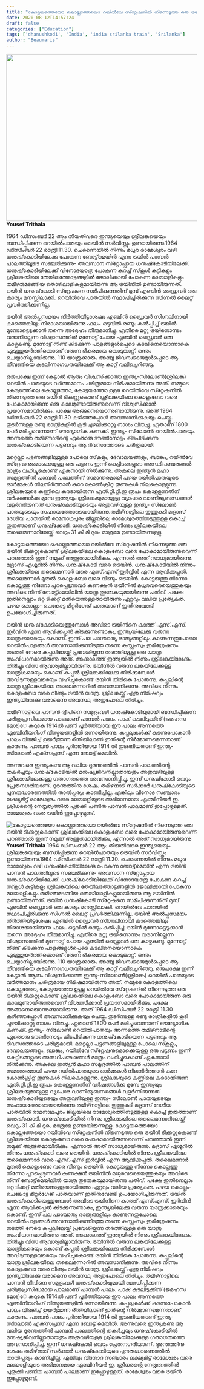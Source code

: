 ```yaml
---
title: "കോട്ടയത്തെയോ കൊല്ലത്തേയൊ റയില്‍വേ സ്‌റ്റേഷനില്‍ നിന്നെടുത്ത ഒരു ട്രയിന്‍ ടിക്കറ്റുകൊണ്ട് ശ്രീലങ്കയിലെ കൊളംബോ വരെ പോകാമായിരുന്നുവെന്ന് പറഞ്ഞാല്‍ ഇന്ന് നമുക്ക് അത്ഭുതമായിരിക്കും, എന്നാല്‍ അത് സാധ്യമായിരുന്നു"
date: 2020-08-12T14:57:24
draft: false
categories: ["Education"]
tags: ['dhanushkodi', 'India', 'india srilanka train', 'Srilanka']
author: "Beaumaris"
---
```


<a href="http://13.126.68.249/yousef-trithala-post-2/285526/ggg-220" rel="attachment wp-att-285527"><img class="alignleft size-full wp-image-285527" src="https://cdn.boolokam.com/articles/2020/08/ggg-191.jpg" alt="" width="845" height="440" /></a><strong>Yousef Trithala</strong>

1964 ഡിസംബർ 22 ആം തീയതിവരെ ഇന്ത്യയെയും ശ്രീലങ്കയെയും ബന്ധിപ്പിക്കുന്ന റെയില്‍പാതയും ട്രെയിൻ സർവീസ്സും ഉണ്ടായിരുന്നു.1964 ഡിസിംബര്‍ 22 രാത്രി 11.30. ചെന്നൈയില്‍ നിന്നും മധുര രാമേശ്വരം വഴി ധനുഷ്‌കോടിയിലേക്കു പോകുന്ന ബോട്ട്‌മെയിന്‍ എന്ന ട്രയിന്‍ പാമ്പന്‍ പാലത്തിലൂടെ സഞ്ചരിക്കുന്നു- അവസാന സ്‌റ്റോപ്പായ ധനുഷ്‌കോടിയിലേക്ക്. ധനുഷ്‌കോടിയിലേക്ക് വിനോദയാത്ര പോകുന്ന കുറച്ച് സ്‌കൂള്‍ കുട്ടികളും ശ്രീലങ്കയിലെ തേയിലത്തോട്ടങ്ങളില്‍ ജോലിക്കായി പോകുന്ന മലയാളികളും തമിഴരുമടങ്ങിയ തൊഴിലാളികളുമായിരുന്നു ആ ട്രയിനില്‍ ഉണ്ടായിരുന്നത്. ട്രയിന്‍ ധനുഷ്‌കോടി സ്‌റ്റേഷനെ സമീപിക്കുന്നതിന് മുമ്പ് എഞ്ചിന്‍ ഡ്രൈവര്‍ ഒരു കാര്യം മനസ്സിലാക്കി. റെയില്‍വേ പാതയില്‍ സ്ഥാപിച്ചിരിക്കുന്ന സിഗ്നല്‍ ലൈറ്റ് പ്രവര്‍ത്തിക്കുന്നില്ല.

ട്രയിന്‍ അല്‍പ്പസമയം നിര്‍ത്തിയിട്ടശേഷം എഞ്ചിന്‍ ഡ്രൈവര്‍ സിഗ്നലിനായി കാത്തെങ്കിലും നിരാശയായിരുന്നു ഫലം. ഒടുവില്‍ രണ്ടും കല്‍പ്പിച്ച് ട്രയിന്‍ മുന്നോട്ടെടുക്കാന്‍ തന്നെ അദ്ദേഹം തീരുമാനിച്ചു. എതിരെ മറ്റു ട്രയിനൊന്നും വരാനില്ലെന്ന വിശ്വാസത്തില്‍ മുന്നോട്ട് പോയ എഞ്ചിന്‍ ഡ്രൈവര്‍ ഒരു കാഴ്ചകണ്ടു. മുന്നോട്ട് നീണ്ട് കിടക്കുന്ന പാളങ്ങളുള്‍പ്പെടെ കടലിനെയൊന്നാകെ എടുത്തുയര്‍ത്തിക്കൊണ്ട് വരുന്ന ഭീകരമായ കൊടുങ്കാറ്റ്. ഒന്നും ചെയ്യാനില്ലായിരുന്നു. 110 യാത്രക്കാരും അഞ്ചു ജീവനക്കാരുമുള്‍പ്പെടെ ആ തീവണ്ടിയെ കടലിന്നാഗധതയിലേക്ക് ആ കാറ്റ് വലിച്ചെറിഞ്ഞു.

ഒരുപക്ഷേ ഇന്ന് കേട്ടാല്‍ ആരും വിശ്വസിക്കാത്ത ഇന്ത്യ-സിലോണ്‍(ശ്രീലങ്ക) റെയില്‍ പാതയുടെ വര്‍ത്തമാനം ചരിത്രമായ നിമിഷമായിരുന്നു അത്. നമ്മുടെ കേരളത്തിലെ കൊല്ലത്തോ, കോട്ടയത്തോ ഉള്ള റെയില്‍വേ സ്‌റ്റേഷനില്‍ നിന്നെടുത്ത ഒരു ട്രയിന്‍ ടിക്കറ്റുകൊണ്ട് ശ്രീലങ്കയിലെ കൊളംബോ വരെ പോകാമായിരുന്ന ഒരു കാലമുണ്ടായിരുന്നുവെന്ന് വിശ്വസിക്കാന്‍ പ്രയാസമായിരിക്കും. പക്ഷേ അങ്ങനെയൊന്നുണ്ടായിരുന്നു. അത് 1964 ഡിസിംബര്‍ 22 രാത്രി 11.30 കഴിഞ്ഞപ്പോള്‍ അവസാനിക്കുകയും ചെയ്തു. തുടര്‍ന്നുള്ള രണ്ടു രാത്രികളില്‍ കൂടി ചുഴലിക്കാറ്റു നാശം വിതച്ചു. ഏതാണ് 1800 പേര്‍ മരിച്ചുവെന്നാണ് ഔദ്യോഗിക കണക്ക്. ഇന്ത്യ- സിലോണ്‍ റെയില്‍പാതയും അന്നത്തെ തമിഴ്‌നാടിന്റെ ഏതൊരു ടൗണിനോടും കിടപിടിക്കുന്ന ധനുഷ്‌കോടിയെന്ന പട്ടണവും ആ ദിവസത്തോടെ ചരിത്രമായി.

മറ്റെല്ലാ പട്ടണങ്ങളിലുമുള്ള പോലെ സ്‌കൂളും, ദേവാലയങ്ങളും, ബാങ്കും, റയില്‍വേ സ്‌റ്റേഷനുമൊക്കെയുള്ള ഒരു പട്ടണം ഇന്ന് കെട്ടിടങ്ങളുടെ അസ്ഥിപഞ്ചരങ്ങള്‍ മാത്രം വഹിച്ചുകൊണ്ട് ഏകനായി നില്‍ക്കുന്നു. അകലെ ഇന്ത്യന്‍ മഹാ സമുദ്രത്തില്‍ പാമ്പന്‍ പാലത്തിന് സമാന്തരമായി പഴയ റയില്‍പാതയുടെ ഓര്‍മ്മകള്‍ നിലനിര്‍ത്താന്‍ കുറേ കോണ്‍ക്രീറ്റ് തൂണുകൾ നിലകൊള്ളുന്നു. ശ്രീലങ്കയുടെ കണ്ണിലെ കരടായിരുന്ന എല്‍.റ്റി.റ്റി.ഇ രൂപം കൊള്ളുന്നതിന് വര്‍ഷങ്ങള്‍ക്കു മുമ്പേ ഇന്ത്യയും ശ്രീലങ്കയുമായുള്ള വ്യാപാര വാണിജ്യബന്ധങ്ങള്‍ വളര്‍ന്നിരുന്നത് ധനുഷ്‌കോടിയുടെയും അതുവഴിയുള്ള ഇന്ത്യ- സിലോണ്‍ പാതയുടെയും സഹായത്തോടെയായിരുന്നു.തമിഴ്‌നാട്ടിലെ തൂത്തുകുടി മദ്രാസ് ദേശീയ പാതയില്‍ രാമനാഥപുരം ജില്ലയിലെ രാമേശ്വരത്തിനടുത്തുള്ള കൊച്ച് തുരുത്താണ് ധനുഷ്‌ക്കോടി. ധനുഷ്‌കോടിയില്‍ നിന്നും ശ്രീലങ്കയിലെ തലൈമന്നാറിലേയ്ക്ക് വെറും 31 കി മി ദൂരം മാത്രമേ ഉണ്ടായിരുന്നുള്ളു.

കോട്ടയത്തെയോ കൊല്ലത്തേയൊ റയില്‍വേ സ്‌റ്റേഷനില്‍ നിന്നെടുത്ത ഒരു ട്രയിന്‍ ടിക്കറ്റുകൊണ്ട് ശ്രീലങ്കയിലെ കൊളംബോ വരെ പോകാമായിരുന്നുവെന്ന് പറഞ്ഞാല്‍ ഇന്ന് നമുക്ക് അത്ഭുതമായിരിക്കും. എന്നാല്‍ അത് സാധ്യമായിരുന്നു. മദ്രാസ് എഗ്മൂറില്‍ നിന്നും ധനുഷ്‌കോടി വരെ ട്രെയിന്‍. ധനുഷ്‌കോടിയില്‍ നിന്നും ശ്രീലങ്കയിലെ തലൈമന്നാര്‍ വരെ എസ്.എസ് ഇര്‍വ്വിന്‍ എന്ന ആവിക്കപ്പല്‍. തലൈമന്നാര്‍ മുതല്‍ കൊളംബോ വരെ വീണ്ടും ട്രെയിന്‍. കോട്ടയത്തു നിന്നോ കൊല്ലത്തു നിന്നോ പുറപ്പെടുന്നവര്‍ കണക്ഷന്‍ ട്രയിനില്‍ മധുരവരെയെത്തുകയും അവിടെ നിന്ന് ബോട്ട്‌മെയിലില്‍ യാത്ര തുടരുകയുമായിരുന്നു പതിവ്. പക്ഷേ ഇതിനെല്ലാം ഒറ്റ ടിക്കറ്റ് മതിയെന്നുള്ളതായിരുന്നു ഏറ്റവും വലിയ പ്രത്യേകത. പഴയ കൊല്ലം- ചെങ്കോട്ട മീറ്റര്‍ഗേജ് പാതയാണ് ഇതിനുവേണ്ടി ഉപയോഗിച്ചിരുന്നത്.

ട്രയിന്‍ ധനുഷ്‌കോടിയെത്തുമ്പോള്‍ അവിടെ ട്രയിനിനെ കാത്ത് എസ്.എസ്. ഇര്‍വിന്‍ എന്ന ആവിക്കപ്പല്‍ കിടക്കുന്നുണ്ടാകും, ഇന്ത്യയിലേക്കു വരുന്ന യാത്രക്കാരെയും കൊണ്ട്. ഇന്ന് പല പാശ്ചാത്യ രാജ്യങ്ങളിലും കാണുന്നതുപോലെ റെയില്‍പാളങ്ങള്‍ അവസാനിക്കുന്നിടത്തു തന്നെ കസ്റ്റംസും ഇമിഗ്രേഷനും നടത്തി നേരെ കപ്പലിലേയ്ക്ക് പ്രവേശിയ്ക്കുന്ന തരത്തിലുള്ള ഒരു യാത്ര സംവിധാനമായിരുന്നു അത്. അക്കാലത്ത് ഇന്ത്യയില്‍ നിന്നും ശ്രീലങ്കയിലേക്കും തിരിച്ചും വിസ ആവശ്യമില്ലായിരുന്നു. ട്രയിനില്‍ വരുന്ന ലങ്കയിലേക്കുള്ള യാത്രികരെയും കൊണ്ട് കപ്പല്‍ ശ്രീലങ്കയിലേക്കു തിരിക്കുമ്പോള്‍ അവിടുന്നുള്ളവരെയും വഹിച്ചുകൊണ്ട് ട്രയിന്‍ തിരികെ പോരുന്നു. കപ്പലിന്റെ യാത്ര ശ്രീലങ്കയിലെ തലൈമന്നാറില്‍ അവസാനിക്കുന്നു. അവിടെ നിന്നും കൊളംബോ വരെ വീണ്ടും ട്രയിന്‍ യാത്ര. ശ്രീലങ്കയ്ക്ക് ഏതു നിമിഷവും ഇന്ത്യയിലേക്കു വരാമെന്ന അവസ്ഥ, അതുപോലെ തിരിച്ചും.

തമിഴ്‌നാട്ടിലെ പാമ്പന്‍ ദ്വീപിനെ സമുദ്രംവഴി ധനുഷ്‌കോടിയുമായി ബന്ധിപ്പിക്കുന്ന ചരിത്രപ്രസിദ്ധമായ പാലമാണ് പാമ്പന്‍ പാലം. പാക് കടലിടുക്കിന് (ജമഹസ ടൃമശ)േ കുറുകേ 1914ല്‍ പണി പൂര്‍ത്തിയായ ഈ പാലം അന്നത്തെ എഞ്ചിനീയറിംഗ് വിസ്മയങ്ങളില്‍ ഒന്നായിരുന്നു. കപ്പലുകള്‍ക്ക് കടന്നുപോകാന്‍ പാലം വിഭജിച്ച് ഉയര്‍ത്തുന്ന രീതിയിലാണ് ഇതിന്റെ നിര്‍മ്മാണമെന്നതാണ് കാരണം. പാമ്പന്‍ പാലം പൂര്‍ത്തിയായ 1914 ല്‍ തുടങ്ങിയതാണ് ഇന്ത്യ- സിലോണ്‍ എക്‌സപ്രസ് എന്ന ബോട്ട് മെയില്‍.

അന്നുവരെ ഇന്ത്യകണ്ട ആ വലിയ ദുരന്തത്തില്‍ പാമ്പന്‍ പാലത്തിന്റെ തകര്‍ച്ചയും ധനുഷ്‌കോടിയില്‍ മനുഷ്യജീവനില്ലാതായതും അതുവഴിയുള്ള ശ്രീലങ്കയിലേക്കുള്ള ഗതാഗതത്തെ അവസാനിപ്പിച്ചു. ഇന്ന് ധനുഷ്‌കോടി വെറും പ്രേതനഗരിയാണ്. ദുരന്തത്തിനു ശേഷം തമിഴ്‌നാട് സര്‍ക്കാര്‍ ധനുഷ്‌കോടിയുടെ പുനരുദ്ധാരണത്തില്‍ താല്‍പ്പര്യം കാണിച്ചില്ല. എങ്കിലും വിനോദ സഞ്ചാരം ലക്ഷ്യമിട്ട് രാമേശ്വരം വരെ മലയാളിയുടെ അഭിമാനമായ എഞ്ചിനീയര്‍ ഇ. ശ്രീധരന്റെ നേതൃത്വത്തില്‍ പുതുക്കി പണിത പാമ്പന്‍ പാലമാണ് ഇപ്പോഴുള്ളത്. രാമേശ്വരം വരെ ട്രയിന്‍ ഇപ്പോഴുമുണ്ട്.


![കോട്ടയത്തെയോ കൊല്ലത്തേയൊ റയില്‍വേ സ്‌റ്റേഷനില്‍ നിന്നെടുത്ത ഒരു ട്രയിന്‍ ടിക്കറ്റുകൊണ്ട് ശ്രീലങ്കയിലെ കൊളംബോ വരെ പോകാമായിരുന്നുവെന്ന് പറഞ്ഞാല്‍ ഇന്ന് നമുക്ക് അത്ഭുതമായിരിക്കും, എന്നാല്‍ അത് സാധ്യമായിരുന്നു](https://cdn.boolokam.com/articles/2020/08/ggg-191.jpg)[](http://13.126.68.249/yousef-trithala-post-2/285526/ggg-220)**Yousef Trithala** 1964 ഡിസംബർ 22 ആം തീയതിവരെ ഇന്ത്യയെയും ശ്രീലങ്കയെയും ബന്ധിപ്പിക്കുന്ന റെയില്‍പാതയും ട്രെയിൻ സർവീസ്സും ഉണ്ടായിരുന്നു.1964 ഡിസിംബര്‍ 22 രാത്രി 11.30. ചെന്നൈയില്‍ നിന്നും മധുര രാമേശ്വരം വഴി ധനുഷ്‌കോടിയിലേക്കു പോകുന്ന ബോട്ട്‌മെയിന്‍ എന്ന ട്രയിന്‍ പാമ്പന്‍ പാലത്തിലൂടെ സഞ്ചരിക്കുന്നു- അവസാന സ്‌റ്റോപ്പായ ധനുഷ്‌കോടിയിലേക്ക്. ധനുഷ്‌കോടിയിലേക്ക് വിനോദയാത്ര പോകുന്ന കുറച്ച് സ്‌കൂള്‍ കുട്ടികളും ശ്രീലങ്കയിലെ തേയിലത്തോട്ടങ്ങളില്‍ ജോലിക്കായി പോകുന്ന മലയാളികളും തമിഴരുമടങ്ങിയ തൊഴിലാളികളുമായിരുന്നു ആ ട്രയിനില്‍ ഉണ്ടായിരുന്നത്. ട്രയിന്‍ ധനുഷ്‌കോടി സ്‌റ്റേഷനെ സമീപിക്കുന്നതിന് മുമ്പ് എഞ്ചിന്‍ ഡ്രൈവര്‍ ഒരു കാര്യം മനസ്സിലാക്കി. റെയില്‍വേ പാതയില്‍ സ്ഥാപിച്ചിരിക്കുന്ന സിഗ്നല്‍ ലൈറ്റ് പ്രവര്‍ത്തിക്കുന്നില്ല. ട്രയിന്‍ അല്‍പ്പസമയം നിര്‍ത്തിയിട്ടശേഷം എഞ്ചിന്‍ ഡ്രൈവര്‍ സിഗ്നലിനായി കാത്തെങ്കിലും നിരാശയായിരുന്നു ഫലം. ഒടുവില്‍ രണ്ടും കല്‍പ്പിച്ച് ട്രയിന്‍ മുന്നോട്ടെടുക്കാന്‍ തന്നെ അദ്ദേഹം തീരുമാനിച്ചു. എതിരെ മറ്റു ട്രയിനൊന്നും വരാനില്ലെന്ന വിശ്വാസത്തില്‍ മുന്നോട്ട് പോയ എഞ്ചിന്‍ ഡ്രൈവര്‍ ഒരു കാഴ്ചകണ്ടു. മുന്നോട്ട് നീണ്ട് കിടക്കുന്ന പാളങ്ങളുള്‍പ്പെടെ കടലിനെയൊന്നാകെ എടുത്തുയര്‍ത്തിക്കൊണ്ട് വരുന്ന ഭീകരമായ കൊടുങ്കാറ്റ്. ഒന്നും ചെയ്യാനില്ലായിരുന്നു. 110 യാത്രക്കാരും അഞ്ചു ജീവനക്കാരുമുള്‍പ്പെടെ ആ തീവണ്ടിയെ കടലിന്നാഗധതയിലേക്ക് ആ കാറ്റ് വലിച്ചെറിഞ്ഞു. ഒരുപക്ഷേ ഇന്ന് കേട്ടാല്‍ ആരും വിശ്വസിക്കാത്ത ഇന്ത്യ-സിലോണ്‍(ശ്രീലങ്ക) റെയില്‍ പാതയുടെ വര്‍ത്തമാനം ചരിത്രമായ നിമിഷമായിരുന്നു അത്. നമ്മുടെ കേരളത്തിലെ കൊല്ലത്തോ, കോട്ടയത്തോ ഉള്ള റെയില്‍വേ സ്‌റ്റേഷനില്‍ നിന്നെടുത്ത ഒരു ട്രയിന്‍ ടിക്കറ്റുകൊണ്ട് ശ്രീലങ്കയിലെ കൊളംബോ വരെ പോകാമായിരുന്ന ഒരു കാലമുണ്ടായിരുന്നുവെന്ന് വിശ്വസിക്കാന്‍ പ്രയാസമായിരിക്കും. പക്ഷേ അങ്ങനെയൊന്നുണ്ടായിരുന്നു. അത് 1964 ഡിസിംബര്‍ 22 രാത്രി 11.30 കഴിഞ്ഞപ്പോള്‍ അവസാനിക്കുകയും ചെയ്തു. തുടര്‍ന്നുള്ള രണ്ടു രാത്രികളില്‍ കൂടി ചുഴലിക്കാറ്റു നാശം വിതച്ചു. ഏതാണ് 1800 പേര്‍ മരിച്ചുവെന്നാണ് ഔദ്യോഗിക കണക്ക്. ഇന്ത്യ- സിലോണ്‍ റെയില്‍പാതയും അന്നത്തെ തമിഴ്‌നാടിന്റെ ഏതൊരു ടൗണിനോടും കിടപിടിക്കുന്ന ധനുഷ്‌കോടിയെന്ന പട്ടണവും ആ ദിവസത്തോടെ ചരിത്രമായി. മറ്റെല്ലാ പട്ടണങ്ങളിലുമുള്ള പോലെ സ്‌കൂളും, ദേവാലയങ്ങളും, ബാങ്കും, റയില്‍വേ സ്‌റ്റേഷനുമൊക്കെയുള്ള ഒരു പട്ടണം ഇന്ന് കെട്ടിടങ്ങളുടെ അസ്ഥിപഞ്ചരങ്ങള്‍ മാത്രം വഹിച്ചുകൊണ്ട് ഏകനായി നില്‍ക്കുന്നു. അകലെ ഇന്ത്യന്‍ മഹാ സമുദ്രത്തില്‍ പാമ്പന്‍ പാലത്തിന് സമാന്തരമായി പഴയ റയില്‍പാതയുടെ ഓര്‍മ്മകള്‍ നിലനിര്‍ത്താന്‍ കുറേ കോണ്‍ക്രീറ്റ് തൂണുകൾ നിലകൊള്ളുന്നു. ശ്രീലങ്കയുടെ കണ്ണിലെ കരടായിരുന്ന എല്‍.റ്റി.റ്റി.ഇ രൂപം കൊള്ളുന്നതിന് വര്‍ഷങ്ങള്‍ക്കു മുമ്പേ ഇന്ത്യയും ശ്രീലങ്കയുമായുള്ള വ്യാപാര വാണിജ്യബന്ധങ്ങള്‍ വളര്‍ന്നിരുന്നത് ധനുഷ്‌കോടിയുടെയും അതുവഴിയുള്ള ഇന്ത്യ- സിലോണ്‍ പാതയുടെയും സഹായത്തോടെയായിരുന്നു.തമിഴ്‌നാട്ടിലെ തൂത്തുകുടി മദ്രാസ് ദേശീയ പാതയില്‍ രാമനാഥപുരം ജില്ലയിലെ രാമേശ്വരത്തിനടുത്തുള്ള കൊച്ച് തുരുത്താണ് ധനുഷ്‌ക്കോടി. ധനുഷ്‌കോടിയില്‍ നിന്നും ശ്രീലങ്കയിലെ തലൈമന്നാറിലേയ്ക്ക് വെറും 31 കി മി ദൂരം മാത്രമേ ഉണ്ടായിരുന്നുള്ളു. കോട്ടയത്തെയോ കൊല്ലത്തേയൊ റയില്‍വേ സ്‌റ്റേഷനില്‍ നിന്നെടുത്ത ഒരു ട്രയിന്‍ ടിക്കറ്റുകൊണ്ട് ശ്രീലങ്കയിലെ കൊളംബോ വരെ പോകാമായിരുന്നുവെന്ന് പറഞ്ഞാല്‍ ഇന്ന് നമുക്ക് അത്ഭുതമായിരിക്കും. എന്നാല്‍ അത് സാധ്യമായിരുന്നു. മദ്രാസ് എഗ്മൂറില്‍ നിന്നും ധനുഷ്‌കോടി വരെ ട്രെയിന്‍. ധനുഷ്‌കോടിയില്‍ നിന്നും ശ്രീലങ്കയിലെ തലൈമന്നാര്‍ വരെ എസ്.എസ് ഇര്‍വ്വിന്‍ എന്ന ആവിക്കപ്പല്‍. തലൈമന്നാര്‍ മുതല്‍ കൊളംബോ വരെ വീണ്ടും ട്രെയിന്‍. കോട്ടയത്തു നിന്നോ കൊല്ലത്തു നിന്നോ പുറപ്പെടുന്നവര്‍ കണക്ഷന്‍ ട്രയിനില്‍ മധുരവരെയെത്തുകയും അവിടെ നിന്ന് ബോട്ട്‌മെയിലില്‍ യാത്ര തുടരുകയുമായിരുന്നു പതിവ്. പക്ഷേ ഇതിനെല്ലാം ഒറ്റ ടിക്കറ്റ് മതിയെന്നുള്ളതായിരുന്നു ഏറ്റവും വലിയ പ്രത്യേകത. പഴയ കൊല്ലം- ചെങ്കോട്ട മീറ്റര്‍ഗേജ് പാതയാണ് ഇതിനുവേണ്ടി ഉപയോഗിച്ചിരുന്നത്. ട്രയിന്‍ ധനുഷ്‌കോടിയെത്തുമ്പോള്‍ അവിടെ ട്രയിനിനെ കാത്ത് എസ്.എസ്. ഇര്‍വിന്‍ എന്ന ആവിക്കപ്പല്‍ കിടക്കുന്നുണ്ടാകും, ഇന്ത്യയിലേക്കു വരുന്ന യാത്രക്കാരെയും കൊണ്ട്. ഇന്ന് പല പാശ്ചാത്യ രാജ്യങ്ങളിലും കാണുന്നതുപോലെ റെയില്‍പാളങ്ങള്‍ അവസാനിക്കുന്നിടത്തു തന്നെ കസ്റ്റംസും ഇമിഗ്രേഷനും നടത്തി നേരെ കപ്പലിലേയ്ക്ക് പ്രവേശിയ്ക്കുന്ന തരത്തിലുള്ള ഒരു യാത്ര സംവിധാനമായിരുന്നു അത്. അക്കാലത്ത് ഇന്ത്യയില്‍ നിന്നും ശ്രീലങ്കയിലേക്കും തിരിച്ചും വിസ ആവശ്യമില്ലായിരുന്നു. ട്രയിനില്‍ വരുന്ന ലങ്കയിലേക്കുള്ള യാത്രികരെയും കൊണ്ട് കപ്പല്‍ ശ്രീലങ്കയിലേക്കു തിരിക്കുമ്പോള്‍ അവിടുന്നുള്ളവരെയും വഹിച്ചുകൊണ്ട് ട്രയിന്‍ തിരികെ പോരുന്നു. കപ്പലിന്റെ യാത്ര ശ്രീലങ്കയിലെ തലൈമന്നാറില്‍ അവസാനിക്കുന്നു. അവിടെ നിന്നും കൊളംബോ വരെ വീണ്ടും ട്രയിന്‍ യാത്ര. ശ്രീലങ്കയ്ക്ക് ഏതു നിമിഷവും ഇന്ത്യയിലേക്കു വരാമെന്ന അവസ്ഥ, അതുപോലെ തിരിച്ചും. തമിഴ്‌നാട്ടിലെ പാമ്പന്‍ ദ്വീപിനെ സമുദ്രംവഴി ധനുഷ്‌കോടിയുമായി ബന്ധിപ്പിക്കുന്ന ചരിത്രപ്രസിദ്ധമായ പാലമാണ് പാമ്പന്‍ പാലം. പാക് കടലിടുക്കിന് (ജമഹസ ടൃമശ)േ കുറുകേ 1914ല്‍ പണി പൂര്‍ത്തിയായ ഈ പാലം അന്നത്തെ എഞ്ചിനീയറിംഗ് വിസ്മയങ്ങളില്‍ ഒന്നായിരുന്നു. കപ്പലുകള്‍ക്ക് കടന്നുപോകാന്‍ പാലം വിഭജിച്ച് ഉയര്‍ത്തുന്ന രീതിയിലാണ് ഇതിന്റെ നിര്‍മ്മാണമെന്നതാണ് കാരണം. പാമ്പന്‍ പാലം പൂര്‍ത്തിയായ 1914 ല്‍ തുടങ്ങിയതാണ് ഇന്ത്യ- സിലോണ്‍ എക്‌സപ്രസ് എന്ന ബോട്ട് മെയില്‍. അന്നുവരെ ഇന്ത്യകണ്ട ആ വലിയ ദുരന്തത്തില്‍ പാമ്പന്‍ പാലത്തിന്റെ തകര്‍ച്ചയും ധനുഷ്‌കോടിയില്‍ മനുഷ്യജീവനില്ലാതായതും അതുവഴിയുള്ള ശ്രീലങ്കയിലേക്കുള്ള ഗതാഗതത്തെ അവസാനിപ്പിച്ചു. ഇന്ന് ധനുഷ്‌കോടി വെറും പ്രേതനഗരിയാണ്. ദുരന്തത്തിനു ശേഷം തമിഴ്‌നാട് സര്‍ക്കാര്‍ ധനുഷ്‌കോടിയുടെ പുനരുദ്ധാരണത്തില്‍ താല്‍പ്പര്യം കാണിച്ചില്ല. എങ്കിലും വിനോദ സഞ്ചാരം ലക്ഷ്യമിട്ട് രാമേശ്വരം വരെ മലയാളിയുടെ അഭിമാനമായ എഞ്ചിനീയര്‍ ഇ. ശ്രീധരന്റെ നേതൃത്വത്തില്‍ പുതുക്കി പണിത പാമ്പന്‍ പാലമാണ് ഇപ്പോഴുള്ളത്. രാമേശ്വരം വരെ ട്രയിന്‍ ഇപ്പോഴുമുണ്ട്.
